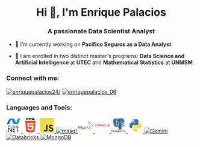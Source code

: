 <h1 align="center">Hi 👋, I'm Enrique Palacios</h1>
<h3 align="center">A passionate Data Scientist Analyst</h3>

- 🔭 I’m currently working on **Pacifico Seguros as a Data Analyst**

- 🌱 I am enrolled in two distinct master's programs: **Data Science and Artificial Intelligence** at **UTEC** and **Mathematical Statistics** at **UNMSM**.

<h3 align="left">Connect with me:</h3>
<p align="left">
<a href="https://linkedin.com/in/enriquepalacios24/" target="blank"><img align="center" src="https://raw.githubusercontent.com/rahuldkjain/github-profile-readme-generator/master/src/images/icons/Social/linked-in-alt.svg" alt="enriquepalacios24/" height="30" width="40" /></a>
<a href="https://instagram.com/enriquepalacios_06" target="blank"><img align="center" src="https://raw.githubusercontent.com/rahuldkjain/github-profile-readme-generator/master/src/images/icons/Social/instagram.svg" alt="enriquepalacios_06" height="30" width="40" /></a>
</p>

<h3 align="left">Languages and Tools:</h3>
<p align="left">
  <a href="https://dotnet.microsoft.com" target="_blank" rel="noreferrer">
    <img src="https://raw.githubusercontent.com/devicons/devicon/master/icons/dot-net/dot-net-original-wordmark.svg" alt="dotnet" width="40" height="40"/>
  </a>
  <a href="https://www.w3.org/html/" target="_blank" rel="noreferrer">
    <img src="https://raw.githubusercontent.com/devicons/devicon/master/icons/html5/html5-original-wordmark.svg" alt="html5" width="40" height="40"/>
  </a>
  <a href="https://developer.mozilla.org/en-US/docs/Web/JavaScript" target="_blank" rel="noreferrer">
    <img src="https://raw.githubusercontent.com/devicons/devicon/master/icons/javascript/javascript-original.svg" alt="javascript" width="40" height="40"/>
  </a>
  <a href="https://www.microsoft.com/en-us/sql-server" target="_blank" rel="noreferrer">
    <img src="https://www.svgrepo.com/show/303229/microsoft-sql-server-logo.svg" alt="mssql" width="40" height="40"/>
  </a>
  <a href="https://www.mysql.com/" target="_blank" rel="noreferrer">
    <img src="https://raw.githubusercontent.com/devicons/devicon/master/icons/mysql/mysql-original-wordmark.svg" alt="mysql" width="40" height="40"/>
  </a>
  <a href="https://www.oracle.com/" target="_blank" rel="noreferrer">
    <img src="https://raw.githubusercontent.com/devicons/devicon/master/icons/oracle/oracle-original.svg" alt="oracle" width="40" height="40"/>
  </a>
  <a href="https://www.postgresql.org" target="_blank" rel="noreferrer">
    <img src="https://raw.githubusercontent.com/devicons/devicon/master/icons/postgresql/postgresql-original-wordmark.svg" alt="postgresql" width="40" height="40"/>
  </a>
  <a href="https://www.python.org" target="_blank" rel="noreferrer">
    <img src="https://raw.githubusercontent.com/devicons/devicon/master/icons/python/python-original.svg" alt="python" width="40" height="40"/>
  </a>
  <a href="https://cloud.google.com/ai-platform/docs/reference/rest/v1/projects.locations.models" target="_blank" rel="noreferrer">
    <img src="https://www.datarobot.com/wp-content/uploads/2022/02/Gemini_logo.png" alt="Gemini" width="40" height="40"/>
  </a>
  <a href="https://databricks.com/" target="_blank" rel="noreferrer">
    <img src="https://databricks.com/cdn/marketing/logos/databricks-logo.png" alt="Databricks" width="40" height="40"/>
  </a>
  <a href="https://www.mongodb.com/" target="_blank" rel="noreferrer">
    <img src="https://www.mongodb.com/_next/static/images/logo.svg" alt="MongoDB" width="40" height="40"/>
  </a>
  <a href="https://aws.amazon.com/" target="_blank" rel="noreferrer">
    <img src="https://upload.wikimedia.org/wikipedia/commons/thumb/0/0b/Amazon_logo_full.svg/1200px-Amazon_logo_full.
